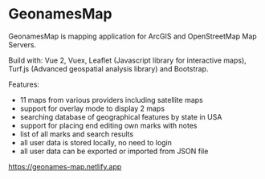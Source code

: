 # GeonamesMap

GeonamesMap is mapping application for ArcGIS and OpenStreetMap Map Servers.

Build with: Vue 2, Vuex, Leaflet (Javascript library for interactive maps), Turf.js (Advanced geospatial analysis library) and Bootstrap.

Features:
* 11 maps from various providers including satellite maps
* support for overlay mode to display 2 maps
* searching database of geographical features by state in USA
* support for placing end editing own marks with notes
* list of all marks and search results
* all user data is stored locally, no need to login
* all user data can be exported or imported from JSON file

https://geonames-map.netlify.app

